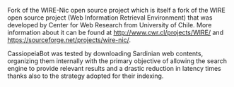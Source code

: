 Fork of the WIRE-Nic open source project which is itself a fork of the WIRE open source project (Web Information Retrieval Environment) that was developed by Center for Web Research from University of Chile.
More information about it can be found at http://www.cwr.cl/projects/WIRE/ and https://sourceforge.net/projects/wire-nic/.

CassiopeiaBot was tested by downloading Sardinian web contents, organizing them internally with the primary objective of allowing the search engine to provide relevant results and a drastic reduction in latency times thanks also to the strategy adopted for their indexing.
